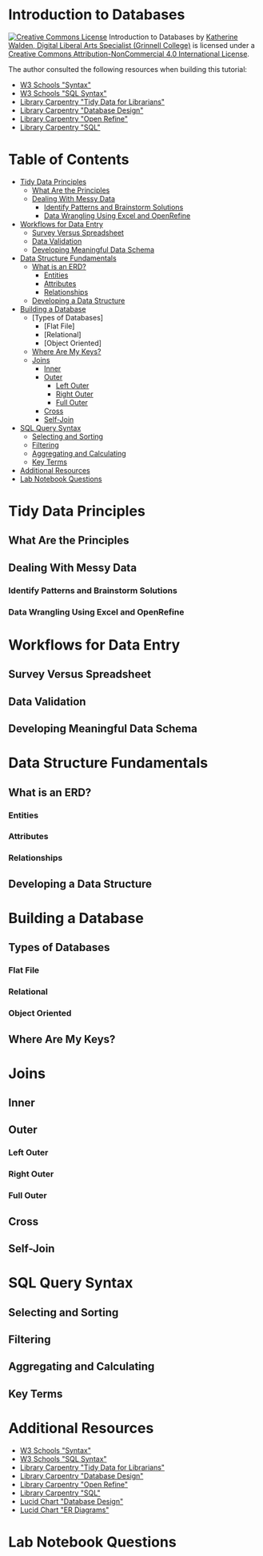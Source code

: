 # Introduction to Databases

<a href="http://creativecommons.org/licenses/by-nc/4.0/" rel="license"><img style="border-width: 0;" src="https://i.creativecommons.org/l/by-nc/4.0/88x31.png" alt="Creative Commons License" /></a>
Introduction to Databases by <a href="dlac.grinnell.edu" rel="cc:attributionURL">Katherine Walden, Digital Liberal Arts Specialist (Grinnell College)</a> is licensed under a <a href="http://creativecommons.org/licenses/by-nc/4.0/" rel="license">Creative Commons Attribution-NonCommercial 4.0 International License</a>.

The author consulted the following resources when building this tutorial:
- [W3 Schools "Syntax"](https://www.w3schools.com/sql/default.asp)
- [W3 Schools "SQL Syntax"](https://www.w3schools.com/sql/sql_syntax.asp)
- [Library Carpentry "Tidy Data for Librarians"](https://librarycarpentry.org/lc-spreadsheets/)
- [Library Carpentry "Database Design"](https://librarycarpentry.org/lc-sql/08-database-design/index.html)
- [Library Carpentry "Open Refine"](https://librarycarpentry.org/lc-open-refine/)
- [Library Carpentry "SQL"](https://librarycarpentry.org/lc-sql/)

# Table of Contents

- [Tidy Data Principles](#tidy-data-principles)
  * [What Are the Principles](#what-are-the-principles)
  * [Dealing With Messy Data](#dealing-with-messy-data)
    * [Identify Patterns and Brainstorm Solutions](#identify-patterns-and-brainstorm-solutions)
    * [Data Wrangling Using Excel and OpenRefine](#data-wrangling-using-excel-and-openrefine)
- [Workflows for Data Entry](#workflows-for-data-entry)
  * [Survey Versus Spreadsheet](#survey-versus-spreadsheet)
  * [Data Validation](#data-validation)
  * [Developing Meaningful Data Schema](#developing-meaningful-data-schema)
- [Data Structure Fundamentals](#data-structure-fundamentals)
  * [What is an ERD?](#what-is-an-erd)
    * [Entities](#entities)
    * [Attributes](#attributes)
    * [Relationships](#relationships)
  * [Developing a Data Structure](#developing-a-data-structure)
- [Building a Database](#building-a-database)
  * [Types of Databases]
    * [Flat File]
    * [Relational]
    * [Object Oriented]
  * [Where Are My Keys?](#where-are-my-keys)
  * [Joins](#joins)
    * [Inner](#inner)
    * [Outer](#outer)
      * [Left Outer](#left-outer)
      * [Right Outer](#right-outer)
      * [Full Outer](#full-outer)
    * [Cross](#cross)
    * [Self-Join](#self-join)
- [SQL Query Syntax](#sql-query-syntax)
  * [Selecting and Sorting](#selecting-and-sorting)
  * [Filtering](#filtering)
  * [Aggregating and Calculating](#aggregating-and-calculating)
  * [Key Terms](#key-terms)
- [Additional Resources](#additional-resources)
- [Lab Notebook Questions](#lab-notebook-questions)

# Tidy Data Principles

## What Are the Principles

## Dealing With Messy Data

### Identify Patterns and Brainstorm Solutions

### Data Wrangling Using Excel and OpenRefine

# Workflows for Data Entry

## Survey Versus Spreadsheet

## Data Validation

## Developing Meaningful Data Schema

# Data Structure Fundamentals

## What is an ERD?

### Entities

### Attributes

### Relationships

## Developing a Data Structure

# Building a Database

## Types of Databases

### Flat File

### Relational

### Object Oriented

## Where Are My Keys?

# Joins

## Inner

## Outer

### Left Outer

### Right Outer

### Full Outer

## Cross

## Self-Join

# SQL Query Syntax

## Selecting and Sorting

## Filtering

## Aggregating and Calculating

## Key Terms

# Additional Resources

- [W3 Schools "Syntax"](https://www.w3schools.com/sql/default.asp)
- [W3 Schools "SQL Syntax"](https://www.w3schools.com/sql/sql_syntax.asp)
- [Library Carpentry "Tidy Data for Librarians"](https://librarycarpentry.org/lc-spreadsheets/)
- [Library Carpentry "Database Design"](https://librarycarpentry.org/lc-sql/08-database-design/index.html)
- [Library Carpentry "Open Refine"](https://librarycarpentry.org/lc-open-refine/)
- [Library Carpentry "SQL"](https://librarycarpentry.org/lc-sql/)
- [Lucid Chart "Database Design"](https://www.lucidchart.com/pages/database-diagram/database-design)
- [Lucid Chart "ER Diagrams"](https://www.lucidchart.com/pages/er-diagrams)

# Lab Notebook Questions
